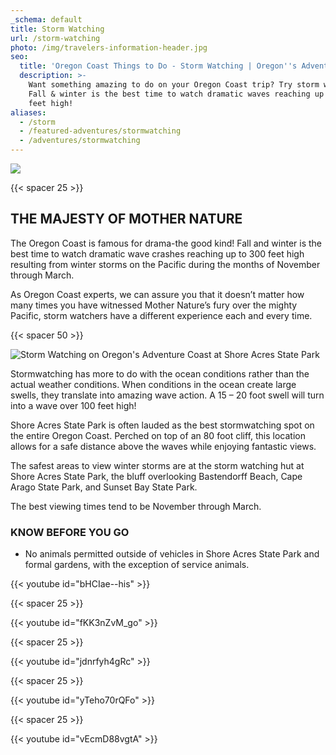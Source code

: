 ```yaml
---
_schema: default
title: Storm Watching
url: /storm-watching
photo: /img/travelers-information-header.jpg
seo:
  title: 'Oregon Coast Things to Do - Storm Watching | Oregon''s Adventure Coast '
  description: >-
    Want something amazing to do on your Oregon Coast trip? Try storm watching!
    Fall & winter is the best time to watch dramatic waves reaching up to 120
    feet high!
aliases:
  - /storm
  - /featured-adventures/stormwatching
  - /adventures/stormwatching
---
```

![](/img/storm-watching-logo-695-x-322.jpg)

{{< spacer 25 >}}

## THE MAJESTY OF MOTHER NATURE

The Oregon Coast is famous for drama-the good kind! Fall and winter is the best time to watch dramatic wave crashes reaching up to 300 feet high resulting from winter storms on the Pacific during the months of November through March.

As Oregon Coast experts, we can assure you that it doesn’t matter how many times you have witnessed Mother Nature’s fury over the mighty Pacific, storm watchers have a different experience each and every time.

{{< spacer 50 >}}

![Storm Watching on Oregon's Adventure Coast at Shore Acres State Park](/img/storm-watch-collage-695x322.jpg)

Stormwatching has more to do with the ocean conditions rather than the actual weather conditions. When conditions in the ocean create large swells, they translate into amazing wave action. A 15 – 20 foot swell will turn into a wave over 100 feet high!

Shore Acres State Park is often lauded as the best stormwatching spot on the entire Oregon Coast. Perched on top of an 80 foot cliff, this location allows for a safe distance above the waves while enjoying fantastic views.

The safest areas to view winter storms are at the storm watching hut at Shore Acres State Park, the bluff overlooking Bastendorff Beach, Cape Arago State Park, and Sunset Bay State Park.

The best viewing times tend to be November through March.

### KNOW BEFORE YOU GO

* No animals permitted outside of vehicles in Shore Acres State Park and formal gardens, with the exception of service animals.

{{< youtube id="bHCIae--his" >}}

{{< spacer 25 >}}

{{< youtube id="fKK3nZvM_go" >}}

{{< spacer 25 >}}

{{< youtube id="jdnrfyh4gRc" >}}

{{< spacer 25 >}}

{{< youtube id="yTeho70rQFo" >}}

{{< spacer 25 >}}

{{< youtube id="vEcmD88vgtA" >}}